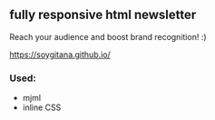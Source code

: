 ## fully responsive html newsletter

Reach your audience and boost brand recognition! :) 

https://soygitana.github.io/
 
 ### Used: 
 
 * mjml
 * inline CSS 
